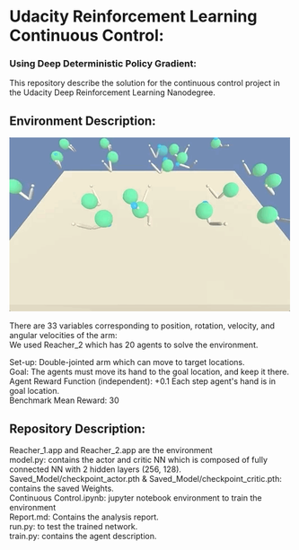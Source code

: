 # Udacity Reinforcement Learning Continuous Control:
### Using Deep Deterministic Policy Gradient:

This repository describe the solution for the continuous control project in the Udacity Deep Reinforcement Learning Nanodegree.

## Environment Description:

![Agent](./model_test.gif)  

There are 33 variables corresponding to position, rotation, velocity, and angular velocities of the arm:  
We used Reacher_2 which has 20 agents to solve the environment.  

Set-up: Double-jointed arm which can move to target locations.  
Goal: The agents must move its hand to the goal location, and keep it there.  
Agent Reward Function (independent): +0.1 Each step agent's hand is in goal location.  
Benchmark Mean Reward: 30  


## Repository Description:
Reacher_1.app and Reacher_2.app are the environment  
model.py: contains the actor and critic NN which is composed of fully connected NN with 2 hidden layers (256, 128).  
Saved_Model/checkpoint_actor.pth & Saved_Model/checkpoint_critic.pth: contains the saved Weights.  
Continuous Control.ipynb: jupyter notebook environment to train the environment  
Report.md: Contains the analysis report.  
run.py: to test the trained network.  
train.py: contains the agent description.  
